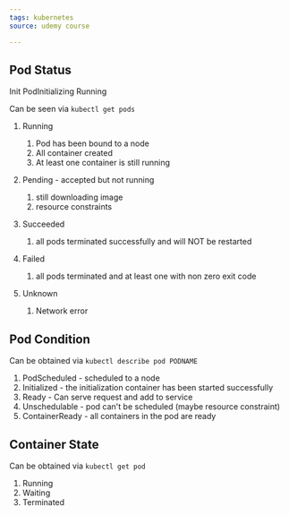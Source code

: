 ```yaml
---
tags: kubernetes
source: udemy course

---
```


## Pod Status
Init
PodInitializing
Running

Can be seen via ```kubectl get pods```
1. Running
    1. Pod has been bound to a node
    2. All container created
    3. At least one container is still running

2. Pending - accepted but not running
    1. still downloading image
    2. resource constraints

3. Succeeded
    1. all pods terminated successfully and will NOT be restarted

4. Failed
    1. all pods terminated and at least one with non zero exit code

5. Unknown
    1. Network error

## Pod Condition
Can be obtained via ```kubectl describe pod PODNAME```

1. PodScheduled - scheduled to a node
2. Initialized - the initialization container has been started successfully
3. Ready - Can serve request and add to service
4. Unschedulable - pod can't be scheduled (maybe resource constraint)
5. ContainerReady - all containers in the pod are ready

## Container State
Can be obtained via ```kubectl get pod```

1. Running
2. Waiting
3. Terminated
